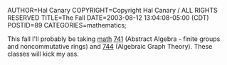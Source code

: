 AUTHOR=Hal Canary
COPYRIGHT=Copyright Hal Canary / ALL RIGHTS RESERVED
TITLE=The Fall
DATE=2003-08-12 13:04:08-05:00 (CDT)
POSTID=89
CATEGORIES=mathematics;

This fall I'll probably be taking [math](http://www.wisc.edu/grad/catalog/letsci/mathemC.html) [741](http://timetable.doit.wisc.edu/cgi-bin/TTW3/TTW3.navigate.cgi?20041+sects/d600c741A1.html) (Abstract Algebra - finite groups and noncommutative rings) and [744](http://timetable.doit.wisc.edu/cgi-bin/TTW3/TTW3.navigate.cgi?20041+sects/d600c744A1.html) (Algebraic Graph Theory). These classes will kick my ass.
